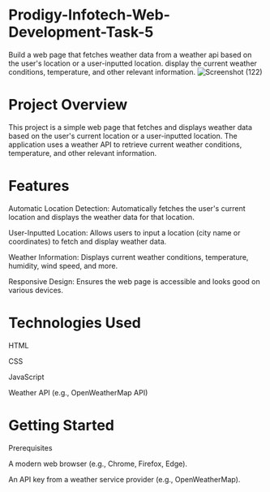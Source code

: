 # Prodigy-Infotech-Web-Development-Task-5
Build a web page that fetches weather data from a weather api based on the user's location or a user-inputted location. display the current weather conditions, temperature, and other relevant information.
![Screenshot (122)](https://github.com/user-attachments/assets/d77eef25-bfb5-4d56-aab3-6d105db5da75)

# Project Overview
This project is a simple web page that fetches and displays weather data based on the user's current location or a user-inputted location. The application uses a weather API to retrieve current weather conditions, temperature, and other relevant information.

# Features
Automatic Location Detection: Automatically fetches the user's current location and displays the weather data for that location.

User-Inputted Location: Allows users to input a location (city name or coordinates) to fetch and display weather data.

Weather Information: Displays current weather conditions, temperature, humidity, wind speed, and more.

Responsive Design: Ensures the web page is accessible and looks good on various devices.

# Technologies Used
HTML

CSS

JavaScript

Weather API (e.g., OpenWeatherMap API)

# Getting Started
Prerequisites

A modern web browser (e.g., Chrome, Firefox, Edge).

An API key from a weather service provider (e.g., OpenWeatherMap).
